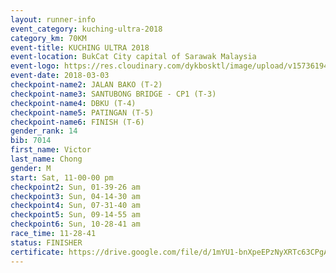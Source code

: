 ```yaml
--- 
layout: runner-info 
event_category: kuching-ultra-2018 
category_km: 70KM 
event-title: KUCHING ULTRA 2018 
event-location: BukCat City capital of Sarawak Malaysia 
event-logo: https://res.cloudinary.com/dykbosktl/image/upload/v1573619473/Logo/kuching-ultra-2018-logo_tlpvm5.png 
event-date: 2018-03-03 
checkpoint-name2: JALAN BAKO (T-2) 
checkpoint-name3: SANTUBONG BRIDGE - CP1 (T-3) 
checkpoint-name4: DBKU (T-4) 
checkpoint-name5: PATINGAN (T-5) 
checkpoint-name6: FINISH (T-6) 
gender_rank: 14
bib: 7014
first_name: Victor
last_name: Chong
gender: M
start: Sat, 11-00-00 pm
checkpoint2: Sun, 01-39-26 am
checkpoint3: Sun, 04-14-30 am
checkpoint4: Sun, 07-31-40 am
checkpoint5: Sun, 09-14-55 am
checkpoint6: Sun, 10-28-41 am
race_time: 11-28-41
status: FINISHER
certificate: https://drive.google.com/file/d/1mYU1-bnXpeEPzNyXRTc63CPgAIdQLc/view?usp=sharing
--- 
```

